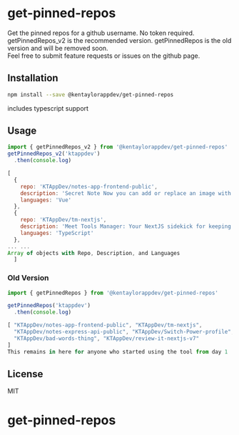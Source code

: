 # get-pinned-repos 
Get the pinned repos for a github username.
No token required.
<br>
getPinnedRepos_v2 is the recommended version. getPinnedRepos is the old version and will be removed soon.
<br>
Feel free to submit feature requests or issues on the github page.

## Installation

```bash
npm install --save @kentaylorappdev/get-pinned-repos
```
includes typescript support

## Usage


``` javascript
import { getPinnedRepos_v2 } from '@kentaylorappdev/get-pinned-repos'
getPinnedRepos_v2('ktappdev')
  .then(console.log)
  ```
``` javascript
[
  {
    repo: 'KTAppDev/notes-app-frontend-public',
    description: 'Secret Note Now you can add or replace an image with every note! Notes and Images stored on "secretnote" can be public or private,depending on the title. Simple titles lead to highly visible notes…',
    languages: 'Vue'
  },
  {
    repo: 'KTAppDev/tm-nextjs',
    description: 'Meet Tools Manager: Your NextJS sidekick for keeping all your favorite tools in check. Organize,access,conquer – all with a dash of NextJS magic.',
    languages: 'TypeScript'
  },
... ...
Array of objects with Repo, Description, and Languages
  ]
```

### Old Version
```javascript
import { getPinnedRepos } from '@kentaylorappdev/get-pinned-repos'

getPinnedRepos('ktappdev')
  .then(console.log)
  ```
``` javascript
[ "KTAppDev/notes-app-frontend-public", "KTAppDev/tm-nextjs",
  "KTAppDev/notes-express-api-public", "KTAppDev/Switch-Power-profile",
  "KTAppDev/bad-words-thing", "KTAppDev/review-it-nextjs-v7"
]
This remains in here for anyone who started using the tool from day 1
```

## License

MIT


# get-pinned-repos
